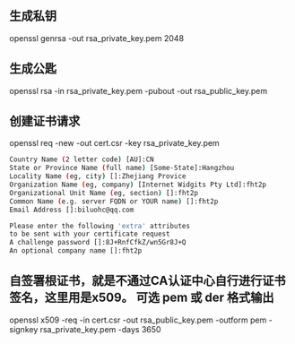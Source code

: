 ## 生成私钥
openssl  genrsa -out rsa_private_key.pem 2048  

## 生成公匙
openssl rsa -in rsa_private_key.pem -pubout -out rsa_public_key.pem 

## 创建证书请求
openssl req -new -out cert.csr -key rsa_private_key.pem 

```sh
Country Name (2 letter code) [AU]:CN
State or Province Name (full name) [Some-State]:Hangzhou
Locality Name (eg, city) []:Zhejiang Provice
Organization Name (eg, company) [Internet Widgits Pty Ltd]:fht2p
Organizational Unit Name (eg, section) []:fht2p
Common Name (e.g. server FQDN or YOUR name) []:fht2p
Email Address []:biluohc@qq.com

Please enter the following 'extra' attributes
to be sent with your certificate request
A challenge password []:8J+RnfCfkZ/wn5Gr8J+Q
An optional company name []:fht2p
```

## 自签署根证书，就是不通过CA认证中心自行进行证书签名，这里用是x509。 可选 pem 或 der 格式输出
openssl x509 -req -in cert.csr -out rsa_public_key.pem -outform pem -signkey rsa_private_key.pem -days 3650



